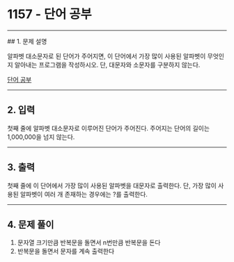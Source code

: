 # 1157 -  단어 공부

<hr/>
## 1. 문제 설명

알파벳 대소문자로 된 단어가 주어지면, 이 단어에서 가장 많이 사용된 알파벳이 무엇인지 알아내는 프로그램을 작성하시오. 단, 대문자와 소문자를 구분하지 않는다.

[단어 공부](<https://www.acmicpc.net/problem/1157>)

------

## 2. 입력

첫째 줄에 알파벳 대소문자로 이루어진 단어가 주어진다. 주어지는 단어의 길이는 1,000,000을 넘지 않는다.

------

## 3. 출력

첫째 줄에 이 단어에서 가장 많이 사용된 알파벳을 대문자로 출력한다. 단, 가장 많이 사용된 알파벳이 여러 개 존재하는 경우에는 ?를 출력한다.

------

## 4. 문제 풀이

1. 문자열 크기만큼 반복문을 돌면서 n번만큼 반복문을 돈다
2. 반복문을 돌면서 문자를 계속 출력한다
